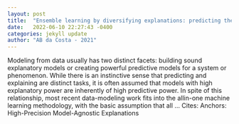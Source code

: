 ```yaml
---
layout: post
title:  "Ensemble learning by diversifying explanations: predicting the evolution of pain relief"
date:   2022-06-10 22:27:43 -0400
categories: jekyll update
author: "AB da Costa - 2021"
---
```

Modeling from data usually has two distinct facets: building sound explanatory models or creating powerful predictive models for a system or phenomenon. While there is an instinctive sense that predicting and explaining are distinct tasks, it is often assumed that models with high explanatory power are inherently of high predictive power. In spite of this relationship, most recent data-modeling work fits into the allin-one machine learning methodology, with the basic assumption that all …
Cites: ‪Anchors: High-Precision Model-Agnostic Explanations‬  